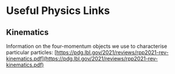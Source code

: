 # Useful Physics Links

## Kinematics
Information on the four-momentum objects we use to characterise particular particles:
[https://pdg.lbl.gov/2021/reviews/rpp2021-rev-kinematics.pdf](https://pdg.lbl.gov/2021/reviews/rpp2021-rev-kinematics.pdf)
